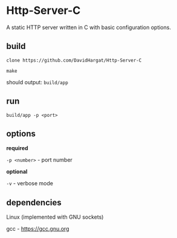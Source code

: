 # Http-Server-C

A static HTTP server written in C with basic configuration options.


## build

`clone https://github.com/DavidHargat/Http-Server-C`

`make`

should output: `build/app`

## run

`build/app -p <port>`

## options

**required**

`-p <number>` - port number 

**optional**

`-v` - verbose mode

## dependencies

Linux (implemented with GNU sockets)

gcc - https://gcc.gnu.org
